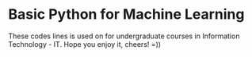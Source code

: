 # Basic Python for Machine Learning

These codes lines is used on for undergraduate courses in Information Technology - IT. Hope you enjoy it, cheers! =))
